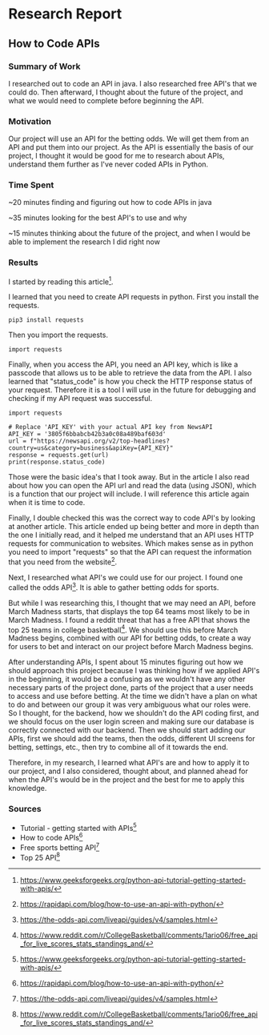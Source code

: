 # Research Report

## How to Code APIs

### Summary of Work

I researched out to code an API in java. I also researched free API's that we could do. Then afterward, I thought about the future of the project, and what we would need to complete before beginning the API.

### Motivation

Our project will use an API for the betting odds. We will get them from an API and put them into our project. As the API is essentially the basis of our project, I thought it would be good for me to research about APIs, understand them further as I've never coded APIs in Python.

### Time Spent

~20 minutes finding and figuring out how to code APIs in java

~35 minutes looking for the best API's to use and why

~15 minutes thinking about the future of the project, and when I would be able to implement the research I did right now

### Results

I started by reading this article[^1].

I learned that you need to create API requests in python. First you install the requests.

```shell
pip3 install requests
```

Then you import the requests.

```shell
import requests
```

Finally, when you access the API, you need an API key, which is like a passcode that allows us to be able to retrieve the data from the API. I also learned that "status_code" is how you check the HTTP response status of your request. Therefore it is a tool I will use in the future for debugging and checking if my API request was successful.

```shell
import requests

# Replace 'API_KEY' with your actual API key from NewsAPI
API_KEY = '3805f6bbabcb42b3a0c08a489baf603d'
url = f"https://newsapi.org/v2/top-headlines?country=us&category=business&apiKey={API_KEY}"
response = requests.get(url)
print(response.status_code)
```
Those were the basic idea's that I took away. But in the article I also read about how you can open the API url and read the data (using JSON), which is a function that our project will include. I will reference this article again when it is time to code.

Finally, I double checked this was the correct way to code API's by looking at another article. This article ended up being better and more in depth than the one I initially read, and it helped me understand that an API uses HTTP requests for communication to websites. Which makes sense as in python you need to import "requests" so that the API can request the information that you need from the website[^2].

Next, I researched what API's we could use for our project. I found one called the odds API[^3]. It is able to gather betting odds for sports. 

But while I was researching this, I thought that we may need an API, before March Madness starts, that displays the top 64 teams most likely to be in March Madness. I found a reddit threat that has a free API that shows the top 25 teams in college basketball[^4]. We should use this before March Madness begins, combined with our API for betting odds, to create a way for users to bet and interact on our project before March Madness begins.


After understanding APIs, I spent about 15 minutes figuring out how we should approach this project because I was thinking how if we applied API's in the beginning, it would be a confusing as we wouldn't have any other necessary parts of the project done, parts of the project that a user needs to access and use before betting. At the time we didn't have a plan on what to do and between our group it was very ambiguous what our roles were. So I thought, for the backend, how we shouldn't do the API coding first, and we should focus on the user login screen and making sure our database is correctly connected with our backend. Then we should start adding our APIs, first we should add the teams, then the odds, different UI screens for betting, settings, etc., then try to combine all of it towards the end.

Therefore, in my research, I learned what API's are and how to apply it to our project, and I also considered, thought about, and planned ahead for when the API's would be in the project and the best for me to apply this knowledge.


### Sources

- Tutorial - getting started with APIs[^1]
- How to code APIs[^2]
- Free sports betting API[^3]
- Top 25 API[^4]

[^1]: https://www.geeksforgeeks.org/python-api-tutorial-getting-started-with-apis/
[^2]: https://rapidapi.com/blog/how-to-use-an-api-with-python/
[^3]: https://the-odds-api.com/liveapi/guides/v4/samples.html
[^4]: https://www.reddit.com/r/CollegeBasketball/comments/1ario06/free_api_for_live_scores_stats_standings_and/

